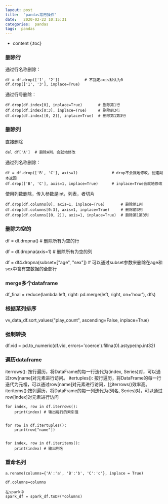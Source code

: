```yaml
---
layout: post
title:  "pandas常用操作"
date:   2020-02-22 10:15:31
categories:  pandas
tags:  pandas
---
```


* content
{:toc}


### 删除行

通过行名称删除：

```
df = df.drop(['1', '2'])           # 不指定axis默认为0
df.drop(['1', '3'], inplace=True)
```

通过行号删除：

```
df.drop(df.index[0], inplace=True)       # 删除第1行
df.drop(df.index[0:3], inplace=True)     # 删除前3行
df.drop(df.index[[0, 2]], inplace=True)  # 删除第1第3行
```


### 删除列

直接删除

```
del df['A']  # 删除A列，会就地修改

```

通过列名称删除：

```
df = df.drop(['B', 'C'], axis=1)               # drop不会就地修改，创建副本返回
df.drop(['B', 'C'], axis=1, inplace=True)      # inplace=True会就地修改
```

使用列数删除，传入参数是int，列表，者切片

```
df.drop(df.columns[0], axis=1, inplace=True)       # 删除第1列
df.drop(df.columns[0:3], axis=1, inplace=True)     # 删除前3列
df.drop(df.columns[[0, 2]], axis=1, inplace=True)  # 删除第1第3列
```


### 删除为空的

df = df.dropna()  # 删除所有为空的行

df = df.dropna(axis=1)  # 删除所有为空的列

df = df4.dropna(subset=["age", "sex"])  # 可以通过subset参数来删除在age和sex中含有空数据的全部行


### merge多个dataframe

df_final = reduce(lambda left, right: pd.merge(left, right, on='hour'), dfs)


### 根据某列排序

vv_data_df.sort_values("play_count", ascending=False, inplace=True)


### 强制转换

df.vid = pd.to_numeric(df.vid, errors='coerce').fillna(0).astype(np.int32)


### 遍历dataframe

iterrows(): 按行遍历，将DataFrame的每一行迭代为(index, Series)对，可以通过row[name]对元素进行访问。
itertuples(): 按行遍历，将DataFrame的每一行迭代为元祖，可以通过row[name]对元素进行访问，比iterrows()效率高。
iteritems():按列遍历，将DataFrame的每一列迭代为(列名, Series)对，可以通过row[index]对元素进行访问

```
for index, row in df.iterrows():
    print(index) # 输出每行的索引值


for row in df.itertuples():
    print(row["name"])


for index, row in df.iteritems():
    print(index) # 输出列名
```

### 重命名列

```
a.rename(columns={'A':'a', 'B':'b', 'C':'c'}, inplace = True)

df.columns=columns

在spark中
spark_df = spark_df.toDF(*columns)

```


